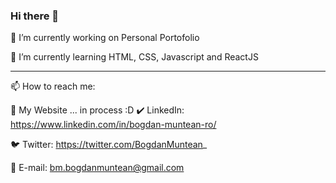 ### Hi there 👋

🔭 I’m currently working on Personal Portofolio

🌱 I’m currently learning HTML, CSS, Javascript and ReactJS

-------                                               -------

📫 How to reach me: 

📝 My Website ... in process :D 
✔️ LinkedIn:  https://www.linkedin.com/in/bogdan-muntean-ro/

🐦 Twitter:   https://twitter.com/BogdanMuntean_

📧 E-mail:    bm.bogdanmuntean@gmail.com

<!--
**bogdan-muntean/bogdan-muntean** is a ✨ _special_ ✨ repository because its `README.md` (this file) appears on your GitHub profile.

Here are some ideas to get you started:

- 🔭 I’m currently working on ...
- 🌱 I’m currently learning ....
- 👯 I’m looking to collaborate on ...
- 🤔 I’m looking for help with ...
- 💬 Ask me about ...
- 📫 How to reach me: ...
- 😄 Pronouns: ...
- ⚡ Fun fact: ...
-->
